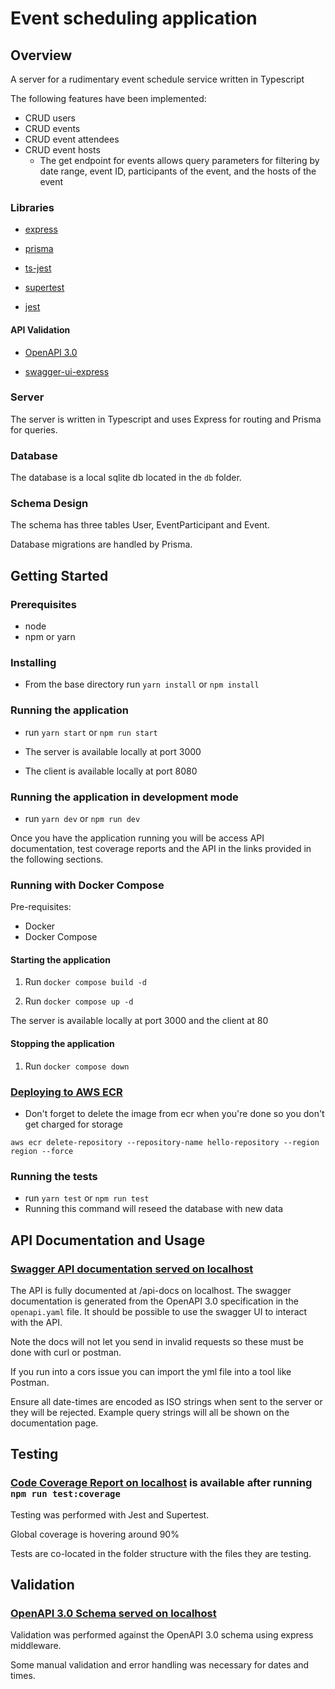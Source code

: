 # Event scheduling application

## Overview

A server for a rudimentary event schedule service written in Typescript

The following features have been implemented:

- CRUD users
- CRUD events
- CRUD event attendees
- CRUD event hosts
  - The get endpoint for events allows query parameters for filtering by date range, event ID, participants of the
    event, and the hosts of the event

### Libraries

- [express](https://expressjs.com/)

- [prisma](https://www.prisma.io/)

- [ts-jest](https://kulshekhar.github.io/ts-jest/)

- [supertest](https://github.com/visionmedia/supertest)

- [jest](https://jestjs.io/)

#### API Validation

- [OpenAPI 3.0](https://swagger.io/specification/)

- [swagger-ui-express](https://www.npmjs.com/package/swagger-ui-express)

### Server

The server is written in Typescript and uses Express for routing and Prisma for queries.

### Database

The database is a local sqlite db located in the `db` folder.

### Schema Design

The schema has three tables User, EventParticipant and Event.

Database migrations are handled by Prisma.

## Getting Started

### Prerequisites

- node
- npm or yarn

### Installing

- From the base directory run `yarn install` or `npm install`

### Running the application

- run `yarn start` or `npm run start`
- The server is available locally at port 3000

- The client is available locally at port 8080

### Running the application in development mode

- run `yarn dev` or `npm run dev`

Once you have the application running you will be access API documentation, test coverage reports and the API in the
links provided in the following sections.

### Running with Docker Compose

Pre-requisites:

- Docker
- Docker Compose

#### Starting the application

1. Run `docker compose build -d`

2. Run `docker compose up -d`

The server is available locally at port 3000 and the client at 80

#### Stopping the application

1. Run `docker compose down`

### [Deploying to AWS ECR](https://docs.aws.amazon.com/AmazonECS/latest/developerguide/create-container-image.html)

- Don't forget to delete the image from ecr when you're done so you don't get charged for storage

`aws ecr delete-repository --repository-name hello-repository --region region --force`

### Running the tests

- run `yarn test` or `npm run test`
- Running this command will reseed the database with new data

## API Documentation and Usage

### [Swagger API documentation served on localhost](http://localhost:3000/api-docs)

The API is fully documented at /api-docs on localhost. The swagger documentation is generated from the OpenAPI 3.0
specification in the `openapi.yaml` file. It should be possible to use the swagger UI to interact with the API.

Note the docs will not let you send in invalid requests so these must be done with curl or postman.

If you run into a cors issue you can import the yml file into a tool like Postman.

Ensure all date-times are encoded as ISO strings when sent to the server or they will be rejected. Example query strings
will all be shown on the documentation page.

## Testing

### [Code Coverage Report on localhost](http://localhost:3000/coverage) is available after running `npm run test:coverage`

Testing was performed with Jest and Supertest.

Global coverage is hovering around 90%

Tests are co-located in the folder structure with the files they are testing.

## Validation

### [OpenAPI 3.0 Schema served on localhost](http://localhost:3000/openapi)

Validation was performed against the OpenAPI 3.0 schema using express middleware.

Some manual validation and error handling was necessary for dates and times.
